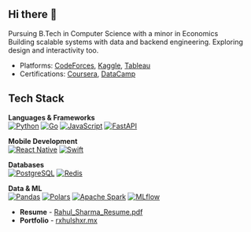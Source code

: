 ## Hi there 👋

Pursuing B.Tech in Computer Science with a minor in Economics  
Building scalable systems with data and backend engineering. Exploring design and interactivity too.

- Platforms: [CodeForces](https://codeforces.com/profile/rxhulshxrmx), [Kaggle](https://www.kaggle.com/rxhulshxrmx), [Tableau](https://public.tableau.com/app/profile/rxhulshxrmx/vizzes)  
- Certifications: [Coursera](https://www.coursera.org/learner/rxhulshxrmx), [DataCamp](https://www.datacamp.com/portfolio/rxhulshxrmx)

## Tech Stack

**Languages & Frameworks**  
[![Python][Python-icon]][Python-url] [![Go][Go-icon]][Go-url] [![JavaScript][JS-icon]][JS-url] [![FastAPI][FastAPI-icon]][FastAPI-url] 

**Mobile Development**  
[![React Native][RN-icon]][RN-url] [![Swift][Swift-icon]][Swift-url]

**Databases**  
[![PostgreSQL][Postgres-icon]][Postgres-url] [![Redis][Redis-icon]][Redis-url]

**Data & ML**  
[![Pandas][Pandas-icon]][Pandas-url] [![Polars][Polars-icon]][Polars-url] [![Apache Spark][Spark-icon]][Spark-url] [![MLflow][MLflow-icon]][MLflow-url]



- **Resume** - [Rahul_Sharma_Resume.pdf](https://rebeccashoptaw.dev/Rebecca_Shoptaw_resume.pdf)
- **Portfolio** - [rxhulshxr.mx](https://rxhulshxr.mx/)


[Python-icon]: https://img.shields.io/badge/-Python-20232A?style=for-the-badge&logo=python&logoColor=3776AB
[Python-url]: https://www.python.org/
[Go-icon]: https://img.shields.io/badge/-Go-20232A?style=for-the-badge&logo=go&logoColor=00ADD8
[Go-url]: https://go.dev/
[JS-icon]: https://img.shields.io/badge/-JavaScript-20232A?style=for-the-badge&logo=javascript&logoColor=F7DF1E
[JS-url]: https://developer.mozilla.org/en-US/docs/Web/JavaScript
[TS-icon]: https://img.shields.io/badge/-TypeScript-20232A?style=for-the-badge&logo=typescript&logoColor=3178C6
[TS-url]: https://www.typescriptlang.org/
[HTML-icon]: https://img.shields.io/badge/-HTML5-20232A?style=for-the-badge&logo=html5&logoColor=E34F26
[HTML-url]: https://developer.mozilla.org/en-US/docs/Web/HTML
[CSS-icon]: https://img.shields.io/badge/-CSS3-20232A?style=for-the-badge&logo=css3&logoColor=1572B6
[CSS-url]: https://developer.mozilla.org/en-US/docs/Web/CSS
[FastAPI-icon]: https://img.shields.io/badge/-FastAPI-20232A?style=for-the-badge&logo=fastapi&logoColor=009688
[FastAPI-url]: https://fastapi.tiangolo.com/
[React-icon]: https://img.shields.io/badge/-React-20232A?style=for-the-badge&logo=react&logoColor=61DAFB
[React-url]: https://react.dev/
[Next-icon]: https://img.shields.io/badge/-Next.js-20232A?style=for-the-badge&logo=nextdotjs&logoColor=ffffff
[Next-url]: https://nextjs.org/
[Tailwind-icon]: https://img.shields.io/badge/-TailwindCSS-20232A?style=for-the-badge&logo=tailwindcss&logoColor=06B6D4
[Tailwind-url]: https://tailwindcss.com/
[SASS-icon]: https://img.shields.io/badge/-Sass-20232A?style=for-the-badge&logo=sass&logoColor=CC6699
[SASS-url]: https://sass-lang.com/
[GSAP-icon]: https://img.shields.io/badge/-GSAP-20232A?style=for-the-badge&logo=greensock&logoColor=88CE02
[GSAP-url]: https://greensock.com/gsap/
[Vite-icon]: https://img.shields.io/badge/-Vite-20232A?style=for-the-badge&logo=vite&logoColor=646CFF
[Vite-url]: https://vitejs.dev/
[RN-icon]: https://img.shields.io/badge/-React%20Native-20232A?style=for-the-badge&logo=react&logoColor=61DAFB
[RN-url]: https://reactnative.dev/
[Swift-icon]: https://img.shields.io/badge/-Swift-20232A?style=for-the-badge&logo=swift&logoColor=F05138
[Swift-url]: https://www.swift.org/
[Postgres-icon]: https://img.shields.io/badge/-PostgreSQL-20232A?style=for-the-badge&logo=postgresql&logoColor=4169E1
[Postgres-url]: https://www.postgresql.org/
[Redis-icon]: https://img.shields.io/badge/-Redis-20232A?style=for-the-badge&logo=redis&logoColor=DC382D
[Redis-url]: https://redis.io/
[Pandas-icon]: https://img.shields.io/badge/-Pandas-20232A?style=for-the-badge&logo=pandas&logoColor=150458
[Pandas-url]: https://pandas.pydata.org/
[Polars-icon]: https://img.shields.io/badge/-Polars-20232A?style=for-the-badge&logo=data&logoColor=orange
[Polars-url]: https://www.pola.rs/
[Spark-icon]: https://img.shields.io/badge/-Apache%20Spark-20232A?style=for-the-badge&logo=apachespark&logoColor=E25A1C
[Spark-url]: https://spark.apache.org/
[Git-icon]: https://img.shields.io/badge/-Git-20232A?style=for-the-badge&logo=git&logoColor=F05032
[Git-url]: https://git-scm.com/
[GitHub-icon]: https://img.shields.io/badge/-GitHub-20232A?style=for-the-badge&logo=github&logoColor=FFFFFF
[GitHub-url]: https://github.com/
[Docker-icon]: https://img.shields.io/badge/-Docker-20232A?style=for-the-badge&logo=docker&logoColor=2496ED
[Docker-url]: https://www.docker.com/
[MLflow-icon]: https://img.shields.io/badge/-MLflow-20232A?style=for-the-badge&logo=mlflow&logoColor=blue
[MLflow-url]: https://mlflow.org/
[Jest-icon]: https://img.shields.io/badge/-Jest-20232A?style=for-the-badge&logo=jest&logoColor=C21325
[Jest-url]: https://jestjs.io/
